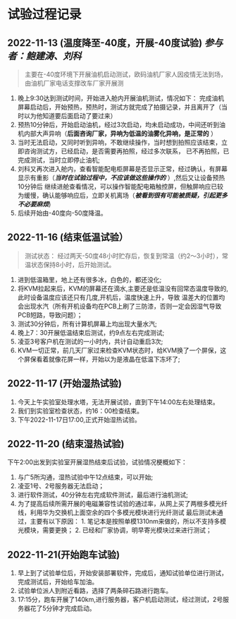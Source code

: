 # 试验过程记录

## 2022-11-13 (温度降至-40度，开展-40度试验) *参与者：鲍建涛、刘科* 
> 主要在-40度环境下开展油机启动测试，欧码油机厂家人因疫情无法到场，由油机厂家电话支撑改车厂家开展测
1. 晚上9:30达到测试时间，开始进入舱内开展油机测试，情况如下：
   完成油机屏幕启动后，开始预热，预热时，测试方就完成了拍摄记录，并且离开了（当时以为他知道要后面启动了要过来）
2. 预热10分钟后，开始启动油机，经过3次启动，均未启动成功，中间还听到油机内部大声异响（**后面咨询厂家，异响为低温的油雾化异响，是正常的** ）
3. 当时无法启动，又同时听到异响，不敢继续操作，当时想到拍照应该结束，立即咨询测试方，已经启动，是否需要再拍照，经过多次联系，
   已不再拍照，已完成测试，当时立即停止油机;
3. 刘科又再次进入舱内，查看智能配电柜屏幕是否显示正常，经过确认，有屏幕显示有重影（***当时在试验过程中，不应该做这些操作的*** ）,然后又让设备预热10分钟后
   继续进舱查看情况，可以操作智能配电箱触控屏，但触屏响应已较为缓慢，确认能够响应后，立即关机离场（***被看到很有可能被质疑，引起更多不必要麻烦***)
4. 后续开始由-40度向-50度降温。


## 2022-11-16 (结束低温试验）
> 测试状态： 经过两天-50度48小时贮存后，恢复到常温（约2～3小时），常温状态保持8小时，后开始测试。
1. 进到低温箱里，地上还有很多冰，白色的，都还没化;
2. 将KVM拉起来后，KVM的屏幕还在滴水,主要还是低温没有回常态温度导致的,此时设备温度应该还只有几度,开机后，温度快速上升，导致
   温差大的位置均会出现水汽（所有开机设备均在PCB上刷了三防漆，否则一定会因湿气导致PCB短路，导致问题）；
3. 测试30分钟后，所有计算机屏幕上均出现大量水汽; 
4. 晚上7：30开展低温结束后测试，约9点左右完成测试;
5. 凌亚3号客户机在测试的一小时内，共计自动重启3次;
6. KVM一切正常，前几天厂家过来检查KVM状态时，给KVM换了一个屏保，这个屏保看着就像花屏一样，开始以为是液晶在低温下冻坏了;


## 2022-11-17 (开始湿热试验)
1. 今天上午实验室处理水塔，无法开展试验，直到下午14:00左右处理结束。
2. 我们到实验室检查状态，约16：00检查结束。
3. 下午2022-11-17日17:00,正式开始湿热试验。

## 2022-11-20 (结束湿热试验)
下午2:00出发到实验室开展湿热结束后试验，试验情况梗概如下：
1. 与广5所沟通，湿热试验中午12点结束，可以开始;
2. 凌亚1号、2号服务器无法启动；
3. 进行软件测试，40分钟左右完成软件测试，最后进行油机测试;
4. 为了提高后续所需开展的电磁兼容性试验的通过率，从网上买了两根多模光纤线，利用华为交换机上面空余的四个多模光模块进行光纤测试
   最后测试未通过，主要有以下原因：
       1. 笔记本是按照单模1310nm来做的，所以不支持多模光模块，需要更换；
       2. 已经和厂家协调，明早寄光模块过来进行测试；
       
## 2022-11-21(开始跑车试验)
1. 早上到了试验单位后，开始安装部署软件，完成后，通知试验单位进行测试，完成测试后，开始给车加油。
2. 试验单位派人到附近看路，选择了两条碎石路进行跑车。 
3. 17:15分，跑车开展了140km,进行服务器，客户机启动测试，经过测试，2号服务器花了5分钟才完成启动。

